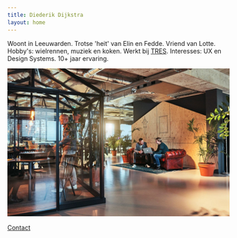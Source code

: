 ```yaml
---
title: Diederik Dijkstra
layout: home
---
```


Woont in Leeuwarden. Trotse 'heit' van Elin en Fedde. Vriend van Lotte. Hobby's: wielrennen, muziek en koken. Werkt bij [TRES](https://tres.nl). Interesses: UX en Design Systems. 10+ jaar ervaring.

![alt text](/assets/img/tres.jpg)

[Contact](https://twitter.com/dydric)